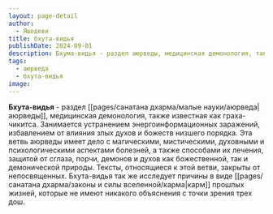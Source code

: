 ```yaml
---
layout: page-detail
author:
  - Яшодеви
title: бхута-видья
publishDate: 2024-09-01
description: Бхума-видья - раздел аюрведы, медицинская демонология, также известная как граха-чикитса. Занимается устранением энергоинформационных заражений, избавлением от влияния злых духов и божеств низшего порядка.
tags:
  - аюрведа
  - бхута-видья
image:
---
```

**Бхута-видья** - раздел [[pages/санатана дхарма/малые науки/аюрведа|аюрведы]], медицинская демонология, также известная как граха-чикитса. Занимается устранением энергоинформационных заражений, избавлением от влияния злых духов и божеств низшего порядка. Эта ветвь аюрведы имеет дело с магическими, мистическими, духовными и психологическими аспектами болезней, а также способами их лечения, защитой от сглаза, порчи, демонов и духов как божественной, так и демонической природы. Тексты, относящиеся к этой ветви, закрыты от непосвященных. Бхута-видья так же исследует причины в виде [[pages/санатана дхарма/законы и силы вселенной/карма|карм]] прошлых жизней, которые не имеют никакого объяснения с точки зрения трех дош.

